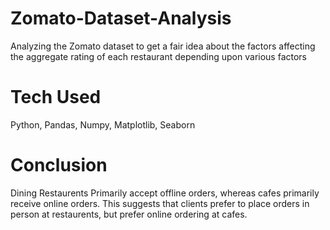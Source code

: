 # Zomato-Dataset-Analysis
Analyzing the Zomato dataset to get a fair idea about the factors affecting the aggregate rating of each restaurant depending upon various factors
# Tech Used 
Python, Pandas, Numpy, Matplotlib, Seaborn
# Conclusion 
Dining Restaurents Primarily accept offline orders, whereas cafes primarily receive online orders. This suggests that clients prefer to place orders in person at restaurents, but prefer online ordering at cafes.
